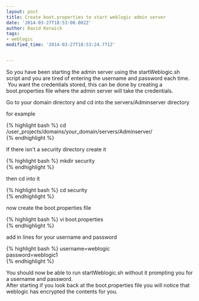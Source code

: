 ```yaml
---
layout: post
title: Create boot.properties to start weblogic admin server
date: '2014-03-27T18:53:00.002Z'
author: David Kerwick
tags:
- weblogic
modified_time: '2014-03-27T18:53:24.771Z'


---
```


So you have been starting the admin server using the startWeblogic.sh script and you are tired of entering the username and password each time.  You want the credentials stored, this can be done by creating a boot.properties file where the admin server will take the credentials.  

Go to your domain directory and cd into the servers/Adminserver directory  

for example  

{% highlight bash %} 
cd /user_projects/domains/your_domain/servers/Adminserver/  
{% endhighlight %}

If there isn't a security directory create it  

{% highlight bash %}
mkdir security  
{% endhighlight %}

then cd into it  

{% highlight bash %}
cd security  
{% endhighlight %}

now create the boot.properties file  

{% highlight bash %}
vi boot.properties  
{% endhighlight %}

add in lines for your username and password  

{% highlight bash %} 
username=weblogic  
password=weblogic1  
{% endhighlight %}

You should now be able to run startWeblogic.sh without it prompting you for a username and password.  
After starting if you look back at the boot.properties file you will notice that weblogic has encrypted the contents for you.